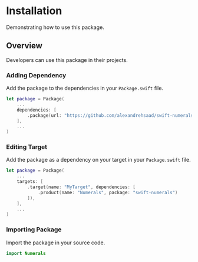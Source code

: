 # Installation

Demonstrating how to use this package.

## Overview

Developers can use this package in their projects.

### Adding Dependency

Add the package to the dependencies in your `Package.swift` file.

```swift
let package = Package(
    ...
    dependencies: [
        .package(url: "https://github.com/alexandrehsaad/swift-numerals.git", branch: "main")
    ],
    ...
)
```

### Editing Target

Add the package as a dependency on your target in your `Package.swift` file.

```swift
let package = Package(
    ...
    targets: [
        .target(name: "MyTarget", dependencies: [
            .product(name: "Numerals", package: "swift-numerals")
        ]),
    ],
    ...
)
```

### Importing Package

Import the package in your source code.

```swift
import Numerals
```
